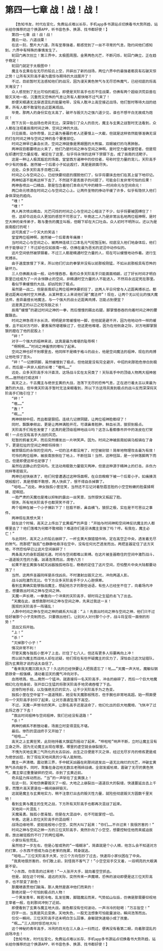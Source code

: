 # 第四一七章 战！战！战！
        【告知书友，时代在变化，免费站点难以长存，手机app多书源站点切换看书大势所趋，站长给你推荐的这个换源APP，听书音色多、换源、找书都好使！】
       第四一七章 战！战！战！
       魔云一动，六道战栗！
       在这一刻，整片大六道，所有至尊强者，都感觉到了一丝不寻常的气息，隐约间他们感知到，六界中有特殊的事情发生了。
       轮回门再次创立！第三界中，太极图周围，金黑两色光芒，不断闪烁，轮回门确立，正在趋于稳定！
       轮回门就定于太极图中！
       魔主与玄黄在在无尽的铅云上空，开辟出了新的战场，两位六界中的最强者都具有石破天惊之势！让所有天阶高手最为震惊与期待的大战展开了！
       不过，目前暂时无法感知他们的战况，因为漫天黄色煞气与无尽恐怖魔气，已经彻底的将高天淹没了！
       众人感觉到了无比可怕的威压，即便是天阶高手也忍不住战栗，仿佛有两个超级洪荒巨兽在毁灭天地一般，沉重而又恐怖的气息让所有人都快喘不过气来了！
       即便天眼通无法穿透混乱的能量地带，没有人敢冲上高空接近战场，他们暂时等待大战的结果，所有人都不敢冒险去近距离观战。
       毕竟，那两人的身份实在太高了，破坏与毁灭力之强六道少见，谁也不想平白无故成为炮灰！
       而下方另一处战场也奇异无比，深深吸引了众人的目光，魔主与玄黄之战暂时无法看到，众人都在注视着辰南时间之神、空间之神的大战。
       只见辰南，动作奇慢，比之最为垂暮的老人还要慢上一大截，但就是这样依然能够准确无误的打在时间之神与空间之神的各个要害部位。
       时间之神早已鼻血长流，空间之神就像是黑眼圈的大熊猫，双眼被打的乌黑肿胀。
       两神双目都要喷出火来了，他们乃是时间之神与空间之神啊。是时空力量地掌控者，但是现在却遭时空力量反噬，被定在了这里，似乎将永恒的这样下禁锢下去，成了辰南的活靶子。
       这是一种让人极其尴尬的场面，堂堂西方诸神中的佼佼者，号称时空力量的宠儿，天阶高手中少有的强者。居然被一个后辈小子如此殴打，真是是颜面尽失。
       远处，众多天阶高手目瞪口呆。
       时间之心与空间之心，已经快要彻底的摆脱他们了，似乎将要抹去他们在其上留下地印记。
       两神知道不能再这样下去了，不然就不是丢面子的问题了，可能会引发非常可怕的后果！
       两神各喷出一口精血，那是包含着他们本命元气中的精华——时间命元与空间命元！
       两口命元喷洒在时间之心与空间之心上。让两件圣物的挣动平缓了许多，似乎有隐伏入他们身体深处的趋向。
       “噗！”
       “噗！”
       两人再次喷出精血，光芒闪烁的时间之心与空间之心暗淡了不少，似乎将要被困缚住了！
       但，这却令远处众人更加的感觉不可思议了。毕竟这二人乃是非常出名地两位祖神啊，是时空大神的亲传弟子，敢与重伤的魔主叫板，但眼下却在大口吐血。众人初时不明所以。还以为是辰南殴打的呢！
       这可真成了一个天大的笑话！
       堂堂两位祖神啊，居然被一个后辈青年痛揍！
       当时间之心与空间之心，被两神连续三口本名元气短暂压制，彻底没入他们地身体后，他们终于能够动了！不过却也仅如辰南一般，仿佛在最为恶劣的泥沼中动作似的。
       这片空间依然被禁锢着，不过三人都是精通时空力量的人，现在可以缓慢地动作着。进行生死搏杀。
       由于速度放慢了下来，所以他们打出的拳掌并没有以前那般刚猛，不如从前那般具有恐怖的破坏力。
       三人仿佛画太级一般，动作慢吞吞，看的众多天阶高手只能面面相觑，过了好长时间才明白那里已经成为了一片永恒静止的空间，非精通时空力量的人不能进入，不然将永远定死在那里。
       看似节奏缓慢的大战。却凶险到了极点。
       虽然是一战二。但是辰南却让两位祖神快要抓狂了，这两人平日何曾与人近距离搏杀过。都是远距离动用时空大神通，从某种意义上来说他们是“魔法师”！现在，让两个无以伦比的强大魔法师，舍弃最擅长地魔法，与一个强大的战士近距离肉搏，岂能占到便宜？
       这是真正的以己之短攻敌之长！
       辰南“缓慢”的避过时间之神的一拳，而后慢慢的踢出右腿，脚掌慢吞吞的向着时间之神的腰腹踹去。
       时间之神急得汗水长流，明明是非常缓慢地一脚，但他就是避不开，因为他地动作一样的缓慢，且不如对方巧妙，要害虽然堪堪躲过了，但这更他难堪，因为在他侧身之际，对方地脚掌狠狠的蹬在了他的屁股上！
       “砰！”
       对于一个强大的祖神来说，这真是最为难堪的耻辱啊！
       “啊啊啊……”时间之神羞愤的嚎叫了起来。
       空间之神也好不到哪里去，他同样不是精于格斗的战士，他是空间魔法的祖神，现在的肉搏让他吃惊了苦头。
       “砰！”一记撩阴脚，虽然缓慢到了极点，但他就是没有完全避开，中招的刹那脸色惨白到极点，而后是一声非人般的长嚎：“嗷呜……”
       远处，众多天阶高手冷汗直流，这场战斗实在太另类了！天际高手中的顶级人物两大祖神居然……居然给打成这样！
       高天之上，千古魔主与绝世玄黄的大战，浩荡下无尽的恐怖气息，正在进行着太古以来最为激烈的大战，但毕竟天阶高手暂时无法亲眼看到，所以下方这场另类到极点的战斗反而深深将天阶高手们吸引住了！
       “砰！”
       “嗷……”
       “轰！”
       “啊……”
       两神频频中招，而且都是狠招。连续几记撩阴腿，让两位祖神脸都绿了！
       同时，飘飘拳频出，更是让两神满脸开花，可谓鼻青脸肿，鲜血长流，狼狈到极点。
       天阶高手们有些发傻了！这真的是顶级祖神地战斗吗？这怎么看都像市井中的泼皮在打架啊！一点也没有高手大战的风范。
       短暂的鸦雀无声，而后突然爆发出一片哄笑声。因为。时间之神被辰南如骑马般骑在了身下，更是拉扯的空间之神即将摔倒！
       被禁锢后的永恒的空间内，一切的法术都没用了，时空被封锁！简单地物理攻击最为有效！
       可怜的两位祖神，被辰南放倒在了地上，不断狂踩！当然，这种狂踩，是一分钟落脚两下而已。但是即便这样也足够了！
       虽然在这静止的空间内。无法动用极致力量毁灭两神，但是这种源于精神上的打击，杀伤力同样等若毁灭。
       两神已经快崩溃了，他们何曾遭遇过这种场面啊，在众目睽睽下被一个后辈小子。如痛揍流氓般殴打，真是想都不敢想，两人快疯了，恨不得自杀掉算了。
       “哈哈……”远处。神女独孤小萱狂笑，当然还不忘记对着愁眉苦脸的小空空粉嫩的脸蛋揉啊揉、捏啊捏。
       一脸严肃的天魔也是难以抑制的露出一丝笑意，当然很快又板起了脸。
       很快，所有地天阶高手也都哭笑不得了。
       两个祖神在被一个小子揍趴下了！狂殴不断，鼻血横飞，狼狈之极，实在是不可思议之事件。
       两神现在真想大哭！
       就在这个时候，高天之上传出了玄黄威严的声音：“开始与时间神和空间神反抗魔主的人都哪里去了？他们落难为何都不敢相助？难道你们是忌讳魔主变强了吗？哼。有我在，魔主必亡！”
       与此同时，高天之上的铅云崩碎了，一杆玄黄大旗猎猎作响，定在高空正中央，透发着无尽的煞气。而那把“独孤”也静静地悬浮在空中，没有任何光芒透发而出。两把圣器定住了这方天地，不然恐怕早已让这片空间崩碎了！
       两条高大的身影超越光速。时间与空间都难以束缚。在这片被圣器稳住的空间中激烈战斗，一道道毁灭性的力量。汹涌浩荡而出，席卷八方！
       如果不是玄黄旗与弑天凶器独孤地存在，稳稳的定住了这片空间，恐怕整片中央大陆都要动荡了！
       当然，这两件圣器同样是杀伐凶兵，不时激射出毁灭之光，冲向两道人影。
       战斗凶险激烈无比。令下方众多天阶高手不少人心胆俱寒。
       看到玄黄确实能够独战魔主，想起他方才的那些话语，有些人已经坐不住了，向着场内冲去，想要救出时间之神与空间之神。
       天魔一声长啸，一拳轰向一个冲来的天阶高手，顿时将之生猛的击飞了出去。
       “天魔在此，谁想救那时间之神与空间之神，先来过我这一关！
       围观的天阶高手一阵骚乱！
       人群中时间之神与空间之神的嫡系大叫道：“上！先救出时间之神与空间之神，他们只不过恰好被那个小子克制而已。只要救出他们，让别对人对付那个小子，战斗将呈现一面倒的形势！”
       混战又将开始。
       “上！”
       “杀！”
       “灭掉那个小子！”
       情况非常不利！
       尽管天魔与独孤小萱冲了上去，拦住了七八人，但还有更多人将要再向上冲！
       而以前为魔主而战地人却在迟疑，他们现在有些怀疑魔主的实力了，深怕自己这次站错队，因为玄黄刚才说的话太自信了。
       “看来我天魔沉寂太久了！久远的已经快要让人把我遗忘了！吼……”天魔一声大吼，魔躯似钢筋铁骨一般强横，涌动着滔天的魔气冲向对手。
       血雨喷溅，他……竟然一个猛冲。就直接将一名天阶高手，冲击的崩碎了，而后一个巨大地魔相幻化在他身前，张开巨口生猛的将那天阶高手地灵魂吞噬了下去。
       这惨烈地手段，以及强绝无匹的实力，让不少天阶高手为之色变。
       独孤小萱在空中留下一道道残影，她没有天魔那般残忍，但手腕也非常地高超。始一照面便将一个天阶高手封印了起来，让对方直直坠落下高空。
       不过，天魔一声惨冷的笑声，让那名高手还是送命了，他幻化出的巨大地魔相，飞快冲了过去将之吞了下去！
       “救出时间祖神与空间祖神，我们已经没有退路！”
       “杀！”
       两神的嫡系不断鼓动着，场面立时变得混乱不堪。
       最后。惨烈的混战终于又开始了！
       “哈哈……”
       高天之上玄黄狂笑，此刻他持着大旗猛烈摇动了起来，“哗啦啦”响声不断，立时让魔主没有立身之所，因为无论魔主出现在哪里。哪里的虚空就会崩裂毁灭。
       不愧为天地玄黄二气所化的太古巨凶，出生之日便是不灭之体，经过无尽岁月的修炼更是成为绝世凶狂，到了现在天地间真的少有人能制他。
       魔主一声清啸。震动第三界，手中弑天凶器在刹那间迸发出一道无比绚烂的光芒，冲破玄黄煞气杀向敌手。同时，聚集在身边地无数古老残碎战魂，全部发威吼啸，震破了无尽的黄色煞气，魔主穿过重重破碎的空间，杀到了玄黄近前。
       奇兵猛力挥动而出。“当”的一声斩在了玄黄旗上！
       在这一刻，天地仿佛要毁灭了一般，大地之上崩裂出一道道巨大的裂缝，快速蔓延出去上千里，而整片高天更是在一瞬间崩碎毁灭。
       这就是魔主与玄黄地实力，稍不注意打出去的毁灭性力量，就险些彻底毁灭方圆数千里天地！
       看到玄黄与魔主的生死之战，下方所有天阶高手也都再次混战了起来。
       天地间一片混乱！
       天魔虽勇。独孤小萱虽智。但是在大混战中，也不可能掌控一切。
       毕竟。这是上百位天阶高手的混战啊！
       战场边缘地带，瓷娃娃般地小空空，突然大叫了起来：“你们……不许过来！我很厉害的！”
       时间之神与空间之神一方的三位天阶高手，竟然扑向了小空空，想要控制住他而来威迫辰南，放出被狂殴的不行了的两位祖神。
       小家伙有些荒乱。
       虽然他才一岁左右，但是心智成熟的“一塌糊涂”，简直就是个小人精，他怎么会不知道对方的打算，小东西不想成为自己老爹的拖累，转身就逃。
       “哈哈……”三位天阶高手大笑，分三个方向包抄了过去，快速将小家伙困在了中央。
       “我真地很厉害的，你们敢上前，别怪我不客气了！”小空空双手交叉着，一双明亮的大眼满是不安。
       “小东西，你乖乖的过来吧！”一人张开大手，就向着空空抓去。
       但是，就在这个时候，遥远的天际，突然传来一声魔啸，恐怖的波动即便是这三位天阶高手，也不禁变了颜色！
       那魔啸直贯他们脑海，那人竟然是直冲他们而来的！
       那绝对是一个可怕到极点的人物！
       一个黑发青年，眸若冷电，乱发狂舞，脚踏魔云而来，气势如山似岳，仿佛是那需要仰视地主宰者一般，在刹那间冲到了近前。
       即便看到了玄黄与魔主地大战，面色都没有任何波动，一声冷冷的轻喝：“万古皆空！”
       四字一出，当真是风云变换，天地失色，一股无法想象可怕能量波动，瞬间浩荡而出。
       仅仅一瞬间，三位天阶高手还未明白怎么回事，身躯就快速缩小成了孩童。
       “啊……”三人同时惊恐地大叫！
       这个神秘的青年高手，冷冽的目光在三人身上一扫而过，便再没有看第二眼，向着那混乱的战场冲去！
       【告知书友，时代在变化，免费站点难以长存，手机app多书源站点切换看书大势所趋，站长给你推荐的这个换源APP，听书音色多、换源、找书都好使！】
